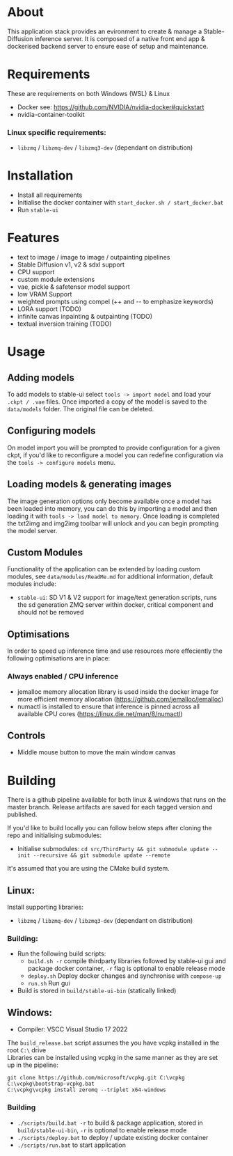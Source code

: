 # About

This application stack provides an evironment to create & manage a Stable-Diffusion inference server.
It is composed of a native front end app & dockerised backend server to ensure ease of setup and maintenance.

# Requirements

These are requirements on both Windows (WSL) & Linux

- Docker see: https://github.com/NVIDIA/nvidia-docker#quickstart
- nvidia-container-toolkit

### Linux specific requirements:

- `libzmq` / `libzmq-dev` / `libzmq3-dev` (dependant on distribution)


# Installation

- Install all requirements
- Initialise the docker container with `start_docker.sh / start_docker.bat`
- Run `stable-ui`

# Features

- text to image / image to image / outpainting pipelines
- Stable Diffusion v1, v2 & sdxl support
- CPU support
- custom module extensions
- vae, pickle & safetensor model support
- low VRAM Support
- weighted prompts using compel (++ and -- to emphasize keywords)
- LORA support (TODO)
- infinite canvas inpainting & outpainting (TODO)
- textual inversion training (TODO)

# Usage

## Adding models

To add models to stable-ui select `tools -> import model` and load your `.ckpt / .vae` files. Once imported a copy of the model is saved
to the `data/models` folder. The original file can be deleted.

## Configuring models

On model import you will be prompted to provide configuration for a given ckpt, if you'd like to reconfigure a model you can
redefine configuration via the `tools -> configure models` menu.

## Loading models & generating images

The image generation options only become available once a model has been loaded into memory, you can do this by importing a model and then loading it with
`tools -> load model to memory`. Once loading is completed the txt2img and img2img toolbar will unlock and you can begin prompting the model server.

## Custom Modules

Functionality of the application can be extended by loading custom modules, see `data/modules/ReadMe.md` for additional information, default modules include:

- `stable-ui`: SD V1 & V2 support for image/text generation scripts, runs the sd generation ZMQ server within docker, critical component and should not be removed

## Optimisations

In order to speed up inference time and use resources more effeciently the following optimisations are in place:

### Always enabled / CPU inference

- jemalloc memory allocation library is used inside the docker image for more efficient memory allocation (https://github.com/jemalloc/jemalloc)
- numactl is installed to ensure that inference is pinned across all available CPU cores (https://linux.die.net/man/8/numactl)

## Controls

- Middle mouse button to move the main window canvas

# Building

There is a github pipeline available for both linux & windows that runs on the master branch.
Release artifacts are saved for each tagged version and published.

If you'd like to build locally you can follow below steps after cloning the repo and initialising
submodules:

- Initialise submodules: `cd src/ThirdParty && git submodule update --init --recursive && git submodule update --remote`

It's assumed that you are using the CMake build system.

## Linux:

Install supporting libraries:

- `libzmq` / `libzmq-dev` / `libzmq3-dev` (dependant on distribution)

### Building:

- Run the following build scripts:
  - `build.sh -r` compile thirdparty libraries followed by stable-ui gui and package docker container, `-r` flag is optional to enable release mode
  - `deploy.sh` Deploy docker changes and synchronise with `compose-up`
  - `run.sh` Run gui
- Build is stored in `build/stable-ui-bin` (statically linked)

## Windows:

- Compiler: VSCC Visual Studio 17 2022

The `build_release.bat` script assumes the you have vcpkg installed in the root `C:\` drive<br>
Libraries can be installed using vcpkg in the same manner as they are set up in the pipeline:

```
git clone https://github.com/microsoft/vcpkg.git C:\vcpkg
C:\vcpkg\bootstrap-vcpkg.bat
C:\vcpkg\vcpkg install zeromq --triplet x64-windows
```

### Building

- `./scripts/build.bat -r` to build & package application, stored in `build/stable-ui-bin`, `-r` is optional to enable release mode
- `./scripts/deploy.bat` to deploy / update existing docker container
- `./scripts/run.bat` to start application